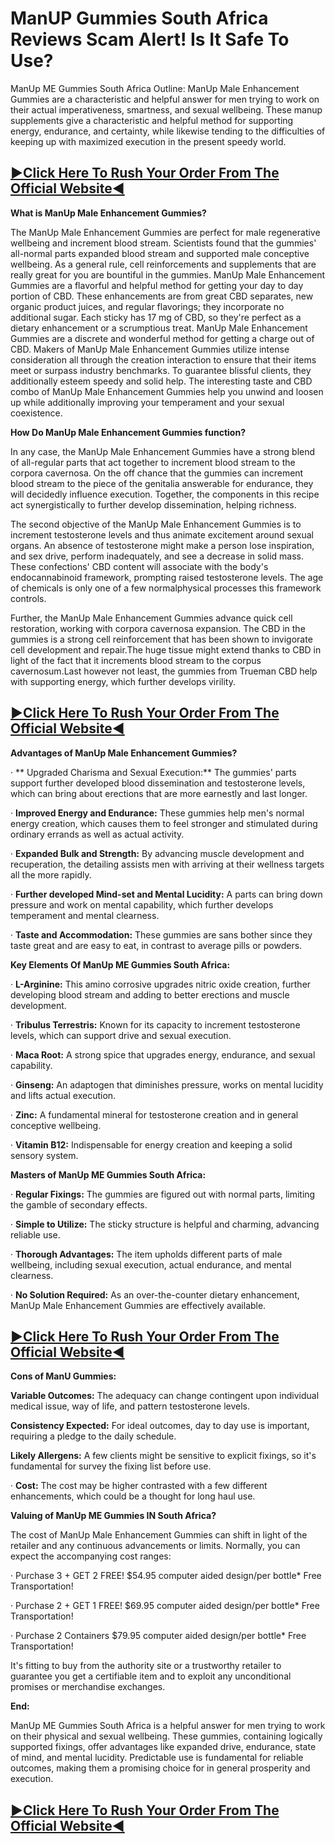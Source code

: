 # **ManUP Gummies South Africa Reviews Scam Alert! Is It Safe To Use?**

ManUp ME Gummies South Africa Outline: ManUp Male Enhancement Gummies are a characteristic and helpful answer for men trying to work on their actual imperativeness, smartness, and sexual wellbeing. These manup supplements give a characteristic and helpful method for supporting energy, endurance, and certainty, while likewise tending to the difficulties of keeping up with maximized execution in the present speedy world.

## **[►Click Here To Rush Your Order From The Official Website◄](https://humanselixir.com/2x84)**

**What is ManUp Male Enhancement Gummies?**

The ManUp Male Enhancement Gummies are perfect for male regenerative wellbeing and increment blood stream. Scientists found that the gummies' all-normal parts expanded blood stream and supported male conceptive wellbeing. As a general rule, cell reinforcements and supplements that are really great for you are bountiful in the gummies. ManUp Male Enhancement Gummies are a flavorful and helpful method for getting your day to day portion of CBD. These enhancements are from great CBD separates, new organic product juices, and regular flavorings; they incorporate no additional sugar. Each sticky has 17 mg of CBD, so they're perfect as a dietary enhancement or a scrumptious treat. ManUp Male Enhancement Gummies are a discrete and wonderful method for getting a charge out of CBD. Makers of ManUp Male Enhancement Gummies utilize intense consideration all through the creation interaction to ensure that their items meet or surpass industry benchmarks. To guarantee blissful clients, they additionally esteem speedy and solid help. The interesting taste and CBD combo of ManUp Male Enhancement Gummies help you unwind and loosen up while additionally improving your temperament and your sexual coexistence.

**How Do ManUp Male Enhancement Gummies function?**

In any case, the ManUp Male Enhancement Gummies have a strong blend of all-regular parts that act together to increment blood stream to the corpora cavernosa. On the off chance that the gummies can increment blood stream to the piece of the genitalia answerable for endurance, they will decidedly influence execution. Together, the components in this recipe act synergistically to further develop dissemination, helping richness.

The second objective of the ManUp Male Enhancement Gummies is to increment testosterone levels and thus animate excitement around sexual organs. An absence of testosterone might make a person lose inspiration, and sex drive, perform inadequately, and see a decrease in solid mass. These confections' CBD content will associate with the body's endocannabinoid framework, prompting raised testosterone levels. The age of chemicals is only one of a few normalphysical processes this framework controls.

Further, the ManUp Male Enhancement Gummies advance quick cell restoration, working with corpora cavernosa expansion. The CBD in the gummies is a strong cell reinforcement that has been shown to invigorate cell development and repair.The huge tissue might extend thanks to CBD in light of the fact that it increments blood stream to the corpus cavernosum.Last however not least, the gummies from Trueman CBD help with supporting energy, which further develops virility.

## **[►Click Here To Rush Your Order From The Official Website◄](https://humanselixir.com/2x84)**

**Advantages of ManUp Male Enhancement Gummies?**

·        ** Upgraded Charisma and Sexual Execution:** The gummies' parts support further developed blood dissemination and testosterone levels, which can bring about erections that are more earnestly and last longer.

·         **Improved Energy and Endurance:** These gummies help men's normal energy creation, which causes them to feel stronger and stimulated during ordinary errands as well as actual activity.

·         **Expanded Bulk and Strength:** By advancing muscle development and recuperation, the detailing assists men with arriving at their wellness targets all the more rapidly.

·         **Further developed Mind-set and Mental Lucidity:** A parts can bring down pressure and work on mental capability, which further develops temperament and mental clearness.

·       **Taste and Accommodation:** These gummies are sans bother since they taste great and are easy to eat, in contrast to average pills or powders.

**Key Elements Of ManUp ME Gummies South Africa:**

·         **L-Arginine:** This amino corrosive upgrades nitric oxide creation, further developing blood stream and adding to better erections and muscle development.

·         **Tribulus Terrestris:** Known for its capacity to increment testosterone levels, which can support drive and sexual execution.

·         **Maca Root:** A strong spice that upgrades energy, endurance, and sexual capability.

·         **Ginseng:** An adaptogen that diminishes pressure, works on mental lucidity and lifts actual execution.

·         **Zinc:** A fundamental mineral for testosterone creation and in general conceptive wellbeing.

·         **Vitamin B12:** Indispensable for energy creation and keeping a solid sensory system.

**Masters of ManUp ME Gummies South Africa:**

·         **Regular Fixings:** The gummies are figured out with normal parts, limiting the gamble of secondary effects.

·         **Simple to Utilize:** The sticky structure is helpful and charming, advancing reliable use.

·         **Thorough Advantages:** The item upholds different parts of male wellbeing, including sexual execution, actual endurance, and mental clearness.

·         **No Solution Required:** As an over-the-counter dietary enhancement, ManUp Male Enhancement Gummies are effectively available.

## **[►Click Here To Rush Your Order From The Official Website◄](https://humanselixir.com/2x84)**

**Cons of ManU Gummies:**

**Variable Outcomes:** The adequacy can change contingent upon individual medical issue, way of life, and pattern testosterone levels.

**Consistency Expected:** For ideal outcomes, day to day use is important, requiring a pledge to the daily schedule.

**Likely Allergens:** A few clients might be sensitive to explicit fixings, so it's fundamental for survey the fixing list before use.

·         **Cost:** The cost may be higher contrasted with a few different enhancements, which could be a thought for long haul use.

**Valuing of ManUp ME Gummies IN South Africa?**

The cost of ManUp Male Enhancement Gummies can shift in light of the retailer and any continuous advancements or limits. Normally, you can expect the accompanying cost ranges:

·         Purchase 3 + GET 2 FREE! $54.95 computer aided design/per bottle* Free Transportation!

·         Purchase 2 + GET 1 FREE! $69.95 computer aided design/per bottle* Free Transportation!

·         Purchase 2 Containers $79.95 computer aided design/per bottle* Free Transportation!

It's fitting to buy from the authority site or a trustworthy retailer to guarantee you get a certifiable item and to exploit any unconditional promises or merchandise exchanges.

**End:**

ManUp ME Gummies South Africa is a helpful answer for men trying to work on their physical and sexual wellbeing. These gummies, containing logically supported fixings, offer advantages like expanded drive, endurance, state of mind, and mental lucidity. Predictable use is fundamental for reliable outcomes, making them a promising choice for in general prosperity and execution.

## **[►Click Here To Rush Your Order From The Official Website◄](https://humanselixir.com/2x84)**
